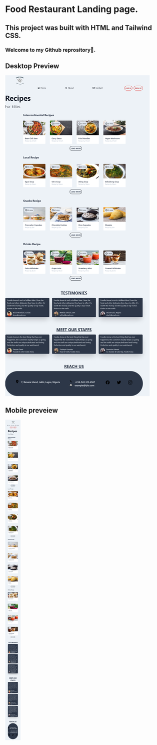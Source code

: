 # Food Restaurant Landing page.

## This project was built with HTML and Tailwind CSS.

### Welcome to my Github reprository👋.

## Desktop Preview
<img src="img/desktop-preview.png" />

## Mobile preveiew
<img src="img/mobile-preview.png" />

